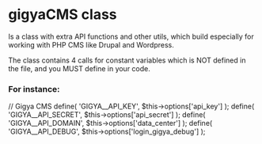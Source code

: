 gigyaCMS class
==============

Is a class with extra API functions and other utils,
which build especially for working with PHP CMS like Drupal and Wordpress.

The class contains 4 calls for constant variables which is
NOT defined in the file, and you MUST define in your code.

### For instance:
// Gigya CMS
		define( 'GIGYA__API_KEY', $this->options['api_key'] );
		define( 'GIGYA__API_SECRET', $this->options['api_secret'] );
		define( 'GIGYA__API_DOMAIN', $this->options['data_center'] );
		define( 'GIGYA__API_DEBUG', $this->options['login_gigya_debug'] );
